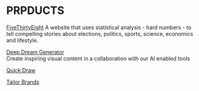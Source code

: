 # PRPDUCTS

[FiveThirtyEight](https://fivethirtyeight.com/)
A website that uses statistical analysis - hard numbers - to tell compelling stories about elections, politics, sports, science, economics and lifestyle.

[Deep Dream Generator](https://deepdreamgenerator.com/)  
Create inspiring visual content in a collaboration with our AI enabled tools

[Quick Draw](https://quickdraw.withgoogle.com/)

[Tailor Brands](https://www.tailorbrands.com/)